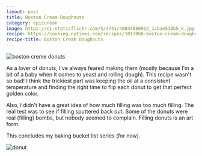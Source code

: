 ```yaml
---
layout: post
title: Boston Cream Doughnuts
category: epicurean
image: https://c1.staticflickr.com/5/4741/40044860912_1cbae510b5_k.jpg
recipe: https://cooking.nytimes.com/recipes/1017066-boston-cream-doughnuts
recipe-title: Boston Cream Doughnuts
---
```


<div class="photos">
<img src="https://c1.staticflickr.com/5/4741/40044860912_1cbae510b5_k.jpg" alt="boston creme donuts">
</div>

As a lover of donuts, I've always feared making them (mostly because I'm a bit of a baby when it comes to yeast and rolling dough). This recipe wasn't so bad! I think the trickiest part was keeping the oil at a consistent temperature and finding the right time to flip each donut to get that perfect golden color.

Also, I didn't have a great idea of how much filling was too much filling. The real test was to see if filling sputtered back out. Some of the donuts were real (filling) bombs, but nobody seemed to complain. Filling donuts is an art form.

This concludes my baking bucket list series (for now).

<div class="photos">
<img src="https://c1.staticflickr.com/5/4666/26204187308_8ffa368cc2_k.jpg" alt="donut">
</div>
